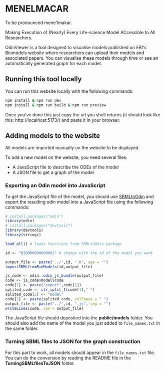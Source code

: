 # MENELMACAR

To be pronounced mene'lmakar.

Making Execution of (Nearly) Every Life-science Model ACcessible to All Researchers.

OdinViewer is a tool designed to visualise models published on EBI's Biomodels website where researchers can upload their models and associated papers. You can visualise these models through time or see an automatically generated graph for each model.

## Running this tool locally

You can run this website locally with the following commands:

```sh
npm install & npm run dev
npm install & npm run build & npm run preview
```

Once you've done this just copy the url you shell returns (it should look like this: http://localhost:5173/) and paste it in your browser.

## Adding models to the website

All models are imported manually on the website to be displayed. 

To add a new model on the website, you need several files:
- A JavaScript file to describe the ODEs of the model
- A JSON file to get a graph of the model

### Exporting an Odin model into JavaScript

To get the JavaScript file of the model, you should use [SBMLtoOdin](https://github.com/bacpop/SBMLtoOdin) and export the resulting odin model into a JavaScript file using the following commands:

```R
# install.packages("odin")
library(odin)
# install.packages("devtools")
library(devtools)
library(stringr)

load_all() # loads functions from SBMLtoOdin package

id <- "BIOMD0000000002" # change with the id of the model you want

output_file <- paste("../",id, ".R", sep = "")
importSBMLfromBioModels(id,output_file)

js_code <- odin::odin_js_bundle(output_file)
code <- js_code$model$code
code[1] <- paste("export",code[1])
splited_code <- str_split_1(code[1]," ")
splited_code[3] <- "model"
code[1] <- paste(splited_code, collapse = " ")
output_file <- paste("../",id, ".js", sep = "")
writeLines(code, con = output_file)
```

The JavaScript file should deposited into the **public/models** folder.
You should also add the name of the model you just added to `file_names.txt` in the same folder.

### Turning SBML files to JSON for the graph construction

For this part to work, all models should appear in the `file_names.txt` file.
You can do the conversion by reading the README file in the **TurningSBMLfilesToJSON** folder.